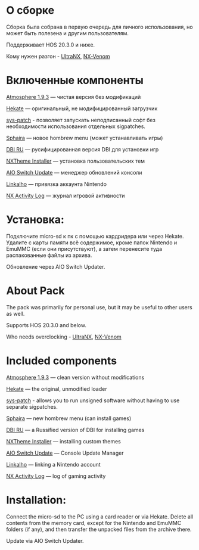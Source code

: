 
# О сборке

Сборка была собрана в первую очередь для личного использования, но может быть полезена и другим пользователям.

Поддерживает HOS 20.3.0 и ниже.

Кому нужен разгон - [UltraNX](https://github.com/Ultra-NX/UltraNX), [NX-Venom](https://github.com/CatcherITGF/NX-Venom)

#  Включенные компоненты
[Atmosphere 1.9.3](https://github.com/Atmosphere-NX/Atmosphere) — чистая версия без модификаций

[Hekate](https://github.com/ctcaer/hekate/releases) — оригинальный, не модифицированный загрузчик

[sys-patch](https://github.com/impeeza/sys-patch) - позволяет запускать неподписанный софт без необходимости использования отдельных sigpatches.

[Sphaira](https://github.com/ITotalJustice/sphaira) — новое hombrew menu (может устанавливать игры)

[DBI RU](https://4pda.to/forum/index.php?showtopic=939714&st=1100#entry86288632) — русифицированная версия DBI для установки игр

[NXTheme Installer](https://github.com/exelix11/SwitchThemeInjector) — установка пользовательских тем

[AIO Switch Update](https://github.com/HamletDuFromage/aio-switch-updater) — менеджер обновлений консоли

[Linkalho](https://gbatemp.net/download/linkalho.38822/) — привязка аккаунта Nintendo

[NX Activity Log](https://github.com/zdm65477730/NX-Activity-Log) — журнал игровой активности

# Установка: 
Подключите micro-sd к пк с помощью кардридера или через Hekate. Удалите с карты памяти всё содержимое, кроме папок Nintendo и EmuMMC (если они присутствуют), а затем перенесите туда распакованные файлы из архива.

Обновление через AIO Switch Updater.


# About Pack

The pack was primarily for personal use, but it may be useful to other users as well.

Supports HOS 20.3.0 and below.

Who needs overclocking - [UltraNX](https://github.com/Ultra-NX/UltraNX), [NX-Venom](https://github.com/CatcherITGF/NX-Venom)

# Included components
[Atmosphere 1.9.3](https://github.com/Atmosphere-NX/Atmosphere) — clean version without modifications

[Hekate](https://github.com/ctcaer/hekate/releases) — the original, unmodified loader

[sys-patch](https://github.com/impeeza/sys-patch) - allows you to run unsigned software without having to use separate sigpatches.

[Sphaira](https://github.com/ITotalJustice/sphaira) — new hombrew menu (can install games)

[DBI RU](https://4pda.to/forum/index.php?showtopic=939714&st=1100#entry86288632) — a Russified version of DBI for installing games

[NXTheme Installer](https://github.com/exelix11/SwitchThemeInjector) — installing custom themes

[AIO Switch Update](https://github.com/HamletDuFromage/aio-switch-updater) — Console Update Manager

[Linkalho](https://gbatemp.net/download/linkalho.38822/) — linking a Nintendo account

[NX Activity Log](https://github.com/zdm65477730/NX-Activity-Log) — log of gaming activity

# Installation: 
Connect the micro-sd to the PC using a card reader or via Hekate. Delete all contents from the memory card, except for the Nintendo and EmuMMC folders (if any), and then transfer the unpacked files from the archive there.

Update via AIO Switch Updater.
